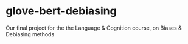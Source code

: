 # glove-bert-debiasing
Our final project for the the Language &amp; Cognition course, on Biases &amp; Debiasing methods 
